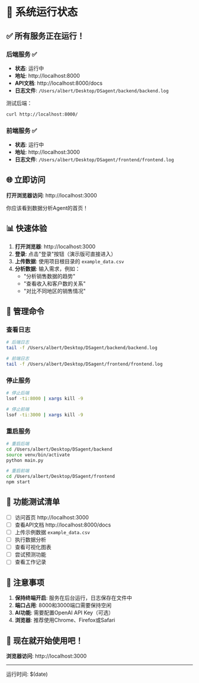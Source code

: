 # 🎉 系统运行状态

## ✅ 所有服务正在运行！

### 后端服务 ✅
- **状态**: 运行中
- **地址**: http://localhost:8000
- **API文档**: http://localhost:8000/docs
- **日志文件**: `/Users/albert/Desktop/DSagent/backend/backend.log`

测试后端：
```bash
curl http://localhost:8000/
```

### 前端服务 ✅  
- **状态**: 运行中
- **地址**: http://localhost:3000
- **日志文件**: `/Users/albert/Desktop/DSagent/frontend/frontend.log`

## 🌐 立即访问

**打开浏览器访问**: http://localhost:3000

你应该看到数据分析Agent的首页！

## 📊 快速体验

1. **打开浏览器**: http://localhost:3000
2. **登录**: 点击"登录"按钮（演示版可直接进入）
3. **上传数据**: 使用项目根目录的 `example_data.csv`
4. **分析数据**: 输入需求，例如：
   - "分析销售数据的趋势"
   - "查看收入和客户数的关系"
   - "对比不同地区的销售情况"

## 🔧 管理命令

### 查看日志
```bash
# 后端日志
tail -f /Users/albert/Desktop/DSagent/backend/backend.log

# 前端日志  
tail -f /Users/albert/Desktop/DSagent/frontend/frontend.log
```

### 停止服务
```bash
# 停止后端
lsof -ti:8000 | xargs kill -9

# 停止前端
lsof -ti:3000 | xargs kill -9
```

### 重启服务
```bash
# 重启后端
cd /Users/albert/Desktop/DSagent/backend
source venv/bin/activate
python main.py

# 重启前端
cd /Users/albert/Desktop/DSagent/frontend
npm start
```

## 🎯 功能测试清单

- [ ] 访问首页 http://localhost:3000
- [ ] 查看API文档 http://localhost:8000/docs
- [ ] 上传示例数据 `example_data.csv`
- [ ] 执行数据分析
- [ ] 查看可视化图表
- [ ] 尝试预测功能
- [ ] 查看工作记录

## 📝 注意事项

1. **保持终端开启**: 服务在后台运行，日志保存在文件中
2. **端口占用**: 8000和3000端口需要保持空闲
3. **AI功能**: 需要配置OpenAI API Key（可选）
4. **浏览器**: 推荐使用Chrome、Firefox或Safari

## 🚀 现在就开始使用吧！

**浏览器访问**: http://localhost:3000

---

运行时间: $(date)

